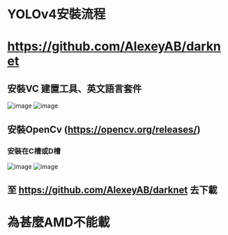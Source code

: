 # YOLOv4安裝流程
# https://github.com/AlexeyAB/darknet
## 安裝VC 建置工具、英文語言套件
![image](https://user-images.githubusercontent.com/79627981/176881711-5b311b67-032b-452b-be95-9e47d12524d2.png)
![image](https://user-images.githubusercontent.com/79627981/176881867-6fbf4853-22f9-47f9-a632-8981a29c822e.png)
## 安裝OpenCv (https://opencv.org/releases/)
### 安裝在C槽或D槽
![image](https://user-images.githubusercontent.com/79627981/176902332-476e8dfe-f65e-413b-987d-372bebb9e9a2.png)
![image](https://user-images.githubusercontent.com/79627981/176902672-04cb97ab-14af-4407-81a6-bd466de47ea5.png)
## 至 https://github.com/AlexeyAB/darknet 去下載
# 為甚麼AMD不能載
